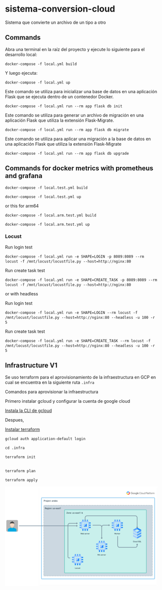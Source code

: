 # sistema-conversion-cloud
Sistema que convierte un archivo de un tipo a otro


## Commands

Abra una terminal en la raíz del proyecto y ejecute lo siguiente para el desarrollo local:

```shell
docker-compose -f local.yml build
```

Y luego ejecuta:

```shells
docker-compose -f local.yml up
```

Este comando se utiliza para inicializar una base de datos en una aplicación Flask que se ejecuta dentro de un contenedor Docker.

```shell
docker-compose -f local.yml run --rm app flask db init
```

Este comando se utiliza para generar un archivo de migración en una aplicación Flask que utiliza la extensión Flask-Migrate.

```shell
docker-compose -f local.yml run --rm app flask db migrate
```


Este comando se utiliza para aplicar una migración a la base de datos en una aplicación Flask que utiliza la extensión Flask-Migrate

```shell
docker-compose -f local.yml run --rm app flask db upgrade
```

## Commands for docker metrics with prometheus and grafana

```shell
docker-compose -f local.test.yml build
```

```shell
docker-compose -f local.test.yml up
```

or this for arm64

```shell
docker-compose -f local.arm.test.yml build
```
```shell
docker-compose -f local.arm.test.yml up
```


### Locust

Run login test

```shell
docker-compose -f local.yml run -e SHAPE=LOGIN -p 8089:8089 --rm locust -f /mnt/locust/locustfile.py --host=http://nginx:80
```

Run create task test

```shell
docker-compose -f local.yml run -e SHAPE=CREATE_TASK -p 8089:8089 --rm locust -f /mnt/locust/locustfile.py --host=http://nginx:80
```

or with headless

Run login test

```shell
docker-compose -f local.yml run -e SHAPE=LOGIN --rm locust -f /mnt/locust/locustfile.py --host=http://nginx:80 --headless -u 100 -r 5
```

Run create task test

```shell
docker-compose -f local.yml run -e SHAPE=CREATE_TASK --rm locust -f /mnt/locust/locustfile.py --host=http://nginx:80 --headless -u 100 -r 5
```

## Infrastructure V1

Se uso terraform para el aprovisionamiento de la infraestructura en GCP en cual se encuentra en la siguiente ruta `.infra`

Comandos para aprovisionar la infraestructura

Primero instalar gcloud y configurar la cuenta de google cloud

[Instala la CLI de gcloud](https://cloud.google.com/sdk/docs/install?hl=es-419)

Despues,

[Instalar terraform](https://developer.hashicorp.com/terraform/tutorials/aws-get-started/install-cli)

```shell
gcloud auth application-default login
```

```shell
cd .infra
```

```shell
terraform init
```

```shell

terraform plan
```

```shell
terraform apply
```

![Diagram](./files/diagram.png)
